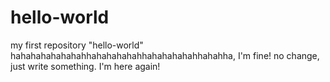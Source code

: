 # hello-world
my first repository "hello-world"
hahahahahahahahhahahahahahhahahahahahhahahha, I'm fine!
no change, just write something.
I'm here again!
